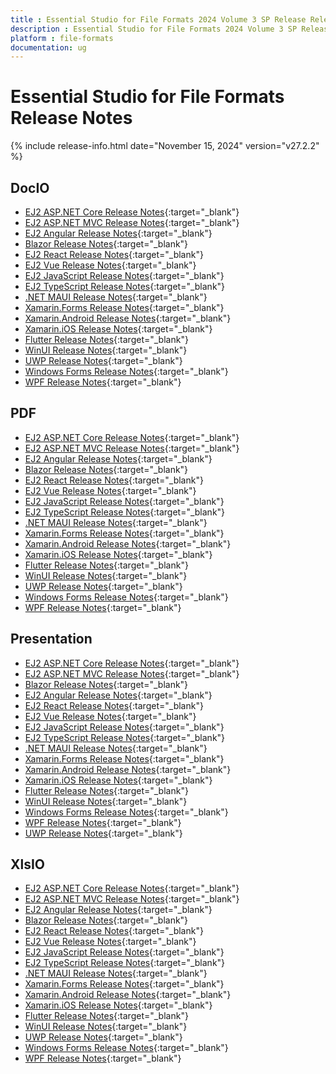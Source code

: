 ```yaml
---
title : Essential Studio for File Formats 2024 Volume 3 SP Release Release Notes  
description : Essential Studio for File Formats 2024 Volume 3 SP Release Release Notes  
platform : file-formats
documentation: ug
---
```


# Essential Studio for File Formats  Release Notes  

{% include release-info.html date="November 15, 2024" version="v27.2.2" %} 




## DocIO

* [EJ2 ASP.NET Core Release Notes](https://ej2.syncfusion.com/aspnetcore/documentation/release-notes/27.2.2#docio){:target="_blank"}
* [EJ2 ASP.NET MVC Release Notes](https://ej2.syncfusion.com/aspnetmvc/documentation/release-notes/27.2.2#docio){:target="_blank"}
* [EJ2 Angular Release Notes](https://ej2.syncfusion.com/angular/documentation/release-notes/27.2.2#docio){:target="_blank"}
* [Blazor Release Notes](https://blazor.syncfusion.com/documentation/release-notes/27.2.2#docio){:target="_blank"}
* [EJ2 React Release Notes](https://ej2.syncfusion.com/react/documentation/release-notes/27.2.2#docio){:target="_blank"}
* [EJ2 Vue  Release Notes](https://ej2.syncfusion.com/vue/documentation/release-notes/27.2.2#docio){:target="_blank"}
* [EJ2 JavaScript Release Notes](https://ej2.syncfusion.com/javascript/documentation/release-notes/27.2.2#docio){:target="_blank"}
* [EJ2 TypeScript Release Notes](https://ej2.syncfusion.com/documentation/release-notes/27.2.2#docio){:target="_blank"}
* [.NET MAUI Release Notes](/maui/release-notes/v27.2.2#docio){:target="_blank"}
* [Xamarin.Forms Release Notes](/xamarin/release-notes/v27.2.2#docio){:target="_blank"}
* [Xamarin.Android Release Notes](/xamarin-android/release-notes/v27.2.2#docio){:target="_blank"}
* [Xamarin.iOS Release Notes](/xamarin-ios/release-notes/v27.2.2#docio){:target="_blank"}
* [Flutter Release Notes](/flutter/release-notes/v27.2.2#docio){:target="_blank"}
* [WinUI Release Notes](/winui/release-notes/v27.2.2#docio){:target="_blank"}
* [UWP Release Notes](/uwp/release-notes/v27.2.2#docio){:target="_blank"}
* [Windows Forms Release Notes](/windowsforms/release-notes/v27.2.2#docio){:target="_blank"}
* [WPF Release Notes](/wpf/release-notes/v27.2.2#docio){:target="_blank"}



## PDF

* [EJ2 ASP.NET Core Release Notes](https://ej2.syncfusion.com/aspnetcore/documentation/release-notes/27.2.2#pdf){:target="_blank"}
* [EJ2 ASP.NET MVC Release Notes](https://ej2.syncfusion.com/aspnetmvc/documentation/release-notes/27.2.2#pdf){:target="_blank"}
* [EJ2 Angular Release Notes](https://ej2.syncfusion.com/angular/documentation/release-notes/27.2.2#pdf){:target="_blank"}
* [Blazor Release Notes](https://blazor.syncfusion.com/documentation/release-notes/27.2.2#pdf){:target="_blank"}
* [EJ2 React Release Notes](https://ej2.syncfusion.com/react/documentation/release-notes/27.2.2#pdf){:target="_blank"}
* [EJ2 Vue  Release Notes](https://ej2.syncfusion.com/vue/documentation/release-notes/27.2.2#pdf){:target="_blank"}
* [EJ2 JavaScript Release Notes](https://ej2.syncfusion.com/javascript/documentation/release-notes/27.2.2#pdf){:target="_blank"}
* [EJ2 TypeScript Release Notes](https://ej2.syncfusion.com/documentation/release-notes/27.2.2#pdf){:target="_blank"}
* [.NET MAUI Release Notes](/maui/release-notes/v27.2.2#pdf){:target="_blank"}
* [Xamarin.Forms Release Notes](/xamarin/release-notes/v27.2.2#pdf){:target="_blank"}
* [Xamarin.Android Release Notes](/xamarin-android/release-notes/v27.2.2#pdf){:target="_blank"}
* [Xamarin.iOS Release Notes](/xamarin-ios/release-notes/v27.2.2#pdf){:target="_blank"}
* [Flutter Release Notes](/flutter/release-notes/v27.2.2#pdf){:target="_blank"}
* [WinUI Release Notes](/winui/release-notes/v27.2.2#pdf){:target="_blank"}
* [UWP Release Notes](/uwp/release-notes/v27.2.2#pdf){:target="_blank"}
* [Windows Forms Release Notes](/windowsforms/release-notes/v27.2.2#pdf){:target="_blank"}
* [WPF Release Notes](/wpf/release-notes/v27.2.2#pdf){:target="_blank"}


## Presentation

* [EJ2 ASP.NET Core Release Notes](https://ej2.syncfusion.com/aspnetcore/documentation/release-notes/27.2.2#presentation){:target="_blank"}
* [EJ2 ASP.NET MVC Release Notes](https://ej2.syncfusion.com/aspnetmvc/documentation/release-notes/27.2.2#presentation){:target="_blank"}
* [Blazor Release Notes](https://blazor.syncfusion.com/documentation/release-notes/27.2.2#presentation){:target="_blank"}
* [EJ2 Angular Release Notes](https://ej2.syncfusion.com/angular/documentation/release-notes/27.2.2#presentation){:target="_blank"}
* [EJ2 React Release Notes](https://ej2.syncfusion.com/react/documentation/release-notes/27.2.2#presentation){:target="_blank"}
* [EJ2 Vue  Release Notes](https://ej2.syncfusion.com/vue/documentation/release-notes/27.2.2#presentation){:target="_blank"}
* [EJ2 JavaScript Release Notes](https://ej2.syncfusion.com/javascript/documentation/release-notes/27.2.2#presentation){:target="_blank"}
* [EJ2 TypeScript Release Notes](https://ej2.syncfusion.com/documentation/release-notes/27.2.2#presentation){:target="_blank"}
* [.NET MAUI Release Notes](/maui/release-notes/v27.2.2#presentation){:target="_blank"}
* [Xamarin.Forms Release Notes](/xamarin/release-notes/v27.2.2#presentation){:target="_blank"}
* [Xamarin.Android Release Notes](/xamarin-android/release-notes/v27.2.2#presentation){:target="_blank"}
* [Xamarin.iOS Release Notes](/xamarin-ios/release-notes/v27.2.2#presentation){:target="_blank"}
* [Flutter Release Notes](/flutter/release-notes/v27.2.2#presentation){:target="_blank"}
* [WinUI Release Notes](/winui/release-notes/v27.2.2#presentation){:target="_blank"}
* [Windows Forms Release Notes](/windowsforms/release-notes/v27.2.2#presentation){:target="_blank"}
* [WPF Release Notes](/wpf/release-notes/v27.2.2#presentation){:target="_blank"}
* [UWP Release Notes](/uwp/release-notes/v27.2.2#presentation){:target="_blank"}



## XlsIO

* [EJ2 ASP.NET Core Release Notes](https://ej2.syncfusion.com/aspnetcore/documentation/release-notes/27.2.2#xlsio){:target="_blank"}
* [EJ2 ASP.NET MVC Release Notes](https://ej2.syncfusion.com/aspnetmvc/documentation/release-notes/27.2.2#xlsio){:target="_blank"}
* [EJ2 Angular Release Notes](https://ej2.syncfusion.com/angular/documentation/release-notes/27.2.2#xlsio){:target="_blank"}
* [Blazor Release Notes](https://blazor.syncfusion.com/documentation/release-notes/27.2.2#xlsio){:target="_blank"}
* [EJ2 React Release Notes](https://ej2.syncfusion.com/react/documentation/release-notes/27.2.2#xlsio){:target="_blank"}
* [EJ2 Vue  Release Notes](https://ej2.syncfusion.com/vue/documentation/release-notes/27.2.2#xlsio){:target="_blank"}
* [EJ2 JavaScript Release Notes](https://ej2.syncfusion.com/javascript/documentation/release-notes/27.2.2#xlsio){:target="_blank"}
* [EJ2 TypeScript Release Notes](https://ej2.syncfusion.com/documentation/release-notes/27.2.2#xlsio){:target="_blank"}
* [.NET MAUI Release Notes](/maui/release-notes/v27.2.2#xlsio){:target="_blank"}
* [Xamarin.Forms Release Notes](/xamarin/release-notes/v27.2.2#xlsio){:target="_blank"}
* [Xamarin.Android Release Notes](/xamarin-android/release-notes/v27.2.2#xlsio){:target="_blank"}
* [Xamarin.iOS Release Notes](/xamarin-ios/release-notes/v27.2.2#xlsio){:target="_blank"}
* [Flutter Release Notes](/flutter/release-notes/v27.2.2#xlsio){:target="_blank"}
* [WinUI Release Notes](/winui/release-notes/v27.2.2#xlsio){:target="_blank"}
* [UWP Release Notes](/uwp/release-notes/v27.2.2#xlsio){:target="_blank"}
* [Windows Forms Release Notes](/windowsforms/release-notes/v27.2.2#xlsio){:target="_blank"}
* [WPF Release Notes](/wpf/release-notes/v27.2.2#xlsio){:target="_blank"}


